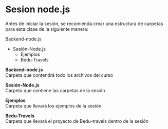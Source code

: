 # Sesion node.js


Antes de iniciar la sesión, se recomienda crear una estructura de carpetas para esta clase de la siguiente manera:

Backend-node.js   
  * Sesión-Node.js   
    *  Ejemplos   
    * Bedu-Travels   
    
**Backend-node.js**   
Carpeta que contendrá todo los archivos del curso

**Sesión-Node.js**   
Carpeta que contiene las carpetas de la sesión 

**Ejemplos**   
Carpeta que llevará los ejemplos de la sesión

**Bedu-Travels**   
Carpeta que llevará el proyecto de Bedu-travels dentro de la sesión

